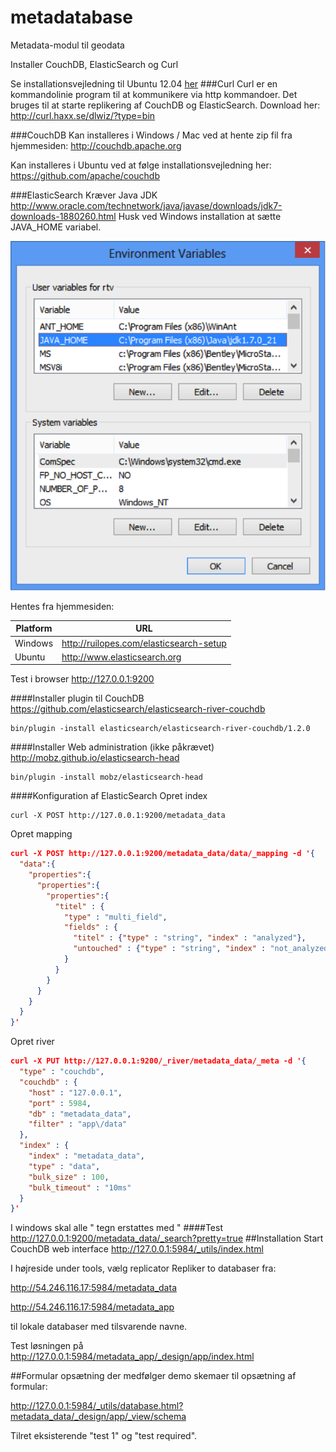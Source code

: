 metadatabase
============

Metadata-modul til geodata

Installer CouchDB, ElasticSearch og Curl

Se installationsvejledning til Ubuntu 12.04 [her](/wiki/Ubuntu-12.04-installation)
###Curl
Curl er en kommandolinie program til at kommunikere via http kommandoer. Det bruges til at starte replikering af CouchDB og ElasticSearch.
Download her: http://curl.haxx.se/dlwiz/?type=bin

###CouchDB
Kan installeres i Windows / Mac ved at hente zip fil fra hjemmesiden:
http://couchdb.apache.org

Kan installeres i Ubuntu ved at følge installationsvejledning her:
https://github.com/apache/couchdb

###ElasticSearch
Kræver Java JDK
http://www.oracle.com/technetwork/java/javase/downloads/jdk7-downloads-1880260.html
Husk ved Windows installation at sætte JAVA_HOME variabel.

![Alt text](/billeder/elasticsearch.png)

Hentes fra hjemmesiden:

Platform | URL
---|---
Windows | http://ruilopes.com/elasticsearch-setup
Ubuntu | http://www.elasticsearch.org

Test i browser http://127.0.0.1:9200

####Installer plugin til CouchDB
https://github.com/elasticsearch/elasticsearch-river-couchdb

    bin/plugin -install elasticsearch/elasticsearch-river-couchdb/1.2.0
    
####Installer Web administration (ikke påkrævet)    
http://mobz.github.io/elasticsearch-head

    bin/plugin -install mobz/elasticsearch-head

####Konfiguration af ElasticSearch
Opret index 

    curl -X POST http://127.0.0.1:9200/metadata_data

Opret  mapping
```json
curl -X POST http://127.0.0.1:9200/metadata_data/data/_mapping -d '{
  "data":{
    "properties":{
      "properties":{
	    "properties":{
          "titel" : {
            "type" : "multi_field",
            "fields" : {
              "titel" : {"type" : "string", "index" : "analyzed"},
              "untouched" : {"type" : "string", "index" : "not_analyzed"}
            }
          }
        }
      }
    }
  }
}'
```
Opret river
```json
curl -X PUT http://127.0.0.1:9200/_river/metadata_data/_meta -d '{ 
  "type" : "couchdb", 
  "couchdb" : { 
    "host" : "127.0.0.1",
    "port" : 5984,
    "db" : "metadata_data",
    "filter" : "app\/data" 
  },
  "index" : { 
    "index" : "metadata_data",
    "type" : "data",
    "bulk_size" : 100,
    "bulk_timeout" : "10ms" 
  }
}'
```
I windows skal alle " tegn erstattes med \"
####Test
http://127.0.0.1:9200/metadata_data/_search?pretty=true
##Installation
Start CouchDB web interface
http://127.0.0.1:5984/_utils/index.html

I højreside under tools, vælg replicator
Repliker to databaser fra:

http://54.246.116.17:5984/metadata_data

http://54.246.116.17:5984/metadata_app

til lokale databaser med tilsvarende navne.

Test løsningen på http://127.0.0.1:5984/metadata_app/_design/app/index.html

##Formular opsætning
der medfølger demo skemaer til opsætning af formular:

http://127.0.0.1:5984/_utils/database.html?metadata_data/_design/app/_view/schema

Tilret eksisterende "test 1" og "test required".
